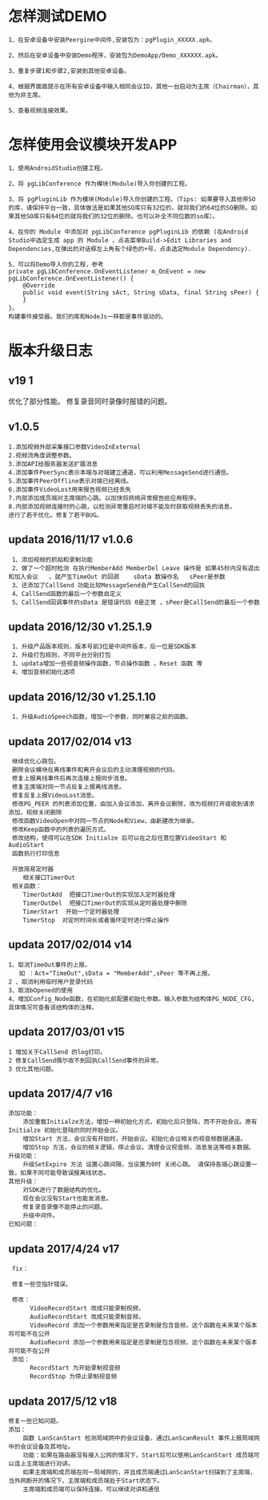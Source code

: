 ﻿

# 怎样测试DEMO

    1、在安卓设备中安装Peergine中间件,安装包为：pgPlugin_XXXXX.apk。
	
	2、然后在安卓设备中安装Demo程序，安装包为DemoApp/Demo_XXXXXX.apk。
	
	3、重复步骤1和步骤2,安装到其他安卓设备。
	
	4、根据界面面提示在所有安卓设备中输入相同会议ID，其他一台启动为主席（Chairman），其他为非主席。
	
	5、查看视频连接效果。

	
# 怎样使用会议模块开发APP
	
	1、使用AndroidStudio创建工程。
	
	2、将 pgLibConference 作为模块(Module)导入你创建的工程。
	
	3、将 pgPluginLib 作为模块(Module)导入你创建的工程。（Tips: 如果要导入其他带SO的库，请保持平台一致，具体做法是如果其他SO库只有32位的，就将我们的64位的SO删除。如果其他SO库只有64位的就将我们的32位的删除。也可以补全不同位数的so库）。

	4、在你的 Module 中添加对 pgLibConference pgPluginLib 的依赖 (在Android Studio中选定生成 app 的 Module ，点击菜单Build->Edit Libraries and Dependencies,在弹出的对话框左上角有个绿色的+号，点击选定Module Dependency).
	
	5、可以将Demo导入你的工程，参考
	private pgLibConference.OnEventListener m_OnEvent = new pgLibConference.OnEventListener() {
		@Override
		public void event(String sAct, String sData, final String sPeer) {
		}
	}。
	构建事件接受器。我们的库和NodeJs一样都是事件驱动的。
	
	
# 版本升级日志
## v19 1
 优化了部分性能。
 修复录音同时录像时报错的问题。

##    v1.0.5
    1.添加视频外部采集接口参数VideoInExternal
    2.视频流角度调整参数。
    3.添加API给服务器发送扩展消息
    4.添加事件PeerSync表示本端与对端建立通道，可以利用MessageSend进行通信。
    5.添加事件PeerOffline表示对端已经离线。
    6.添加事件VideoLost用来报告视频已经丢失
    7.内部添加成员端对主席端的心跳。以加快将网络异常报告给应用程序。
    8.内部添加视频连接时的心跳，以检测异常重启时对端不能及时获取视频丢失的消息。
    进行了若干优化。修复了若干BUG。

## updata 2016/11/17 v1.0.6
     1、添加视频的抓拍和录制功能
     2、做了一个超时检测 在执行MemberAdd MemberDel Leave 操作是 如果45秒内没有退出和加入会议   。就产生TimeOut 的回调    sData 数操作名   sPeer是参数
     3、还添加了CallSend 功能比较MessageSend会产生CallSend的回执
     4、CallSend函数的最后一个参数自定义
     5、CallSend回调事件的sData 是错误代码 0是正常 ，sPeer是CallSend的最后一个参数

## updata 2016/12/30 v1.25.1.9
     1、升级产品版本规则，版本号前3位是中间件版本，后一位是SDK版本
     2、升级打包规则，不同平台分别打包
     3、updata增加一些视音频操作函数，节点操作函数 ，Reset 函数 等
     4、增加音频初始化选项

## updata 2016/12/30 v1.25.1.10
     1、升级AudioSpeech函数，增加一个参数，同时兼容之前的函数。


## updata 2017/02/014 v13
     继续优化心跳包。
     删除会议模块在离线事件和离开会议后的主动清理视频的代码。
     修复上报离线事件后再次连接上报同步消息。
     修复主席端对同一节点反复上报离线消息。
     修复反复上报VideoLost消息。
     修改PG_PEER 的列表添加位置，由加入会议添加，离开会议删除，改为视频打开或收到请求添加，视频关闭删除
     修改函数VideoOpen中对同一节点的Node和View，由新建改为继承。
     修改Keep函数中的列表的遍历方式。
     修改结构，使得可以在SDK Initialze 后可以在之后任意位置VideoStart 和AudioStart
     函数执行打印信息

     开放简易定时器
        相关接口TimerOut
     相关函数：
        TimerOutAdd  把接口TimerOut的实现加入定时器处理
        TimerOutDel  把接口TimerOut的实现从定时器处理中删除
        TimerStart  开始一个定时器处理
        TimerStop  对定时时间长或者循环定时进行停止操作

## updata 2017/02/014 v14
    1、取消TimeOut事件的上报。
       如 ：Act="TimeOut",sData = "MemberAdd",sPeer 等不再上报。
    2 、取消利用临时用户登录代码
    3、取消bOpened的使用
    4、增加Config_Node函数，在初始化前配置初始化参数。输入参数为结构体PG_NODE_CFG,具体情况可查看该结构体的注释。

## updata 2017/03/01 v15
    1 增加关于CallSend 的log打印。
    2 修复CallSend偶尔收不到回执CallSend事件的异常。
    3 优化其他问题。

##  updata 2017/4/7 v16
    添加功能：
        添加重载Initialze方法，增加一种初始化方式，初始化后只登陆，而不开始会议。原有Initialze 初始化登陆的同时开始会议。
        增加Start 方法，会议没有开始时，开始会议。初始化会议相关的视音频数据通道。
        增加Stop 方法，会议的相关逻辑，停止会议。清理会议视音频，消息发送等相关数据。
    升级功能：
        升级SetExpire 方法 设置心跳间隔，当设置为0时 关闭心跳。 请保持各端心跳设置一致，如果不同可能导致误报离线状态。
    其他升级：
        对SDK进行了数据结构的优化。
        现在会议没有Start也能发消息。
        修复录音录像不能停止的问题。
        升级中间件。
    已知问题：


## updata 2017/4/24 v17
     fix：

     修复一些空指针错误。

     修改：
          VideoRecordStart 改成只能录制视频，
          AudioRecordStart 改成只能录制音频，
          VideoRecord 添加一个参数用来指定是否录制是包含音频，这个函数在未来某个版本将可能不在公开
          AudioRecord 添加一个参数用来指定是否录制是包含视频，这个函数在未来某个版本将可能不在公开
     添加：
          RecordStart 为开始录制视音频
          RecordStop 为停止录制视音频


##  updata 2017/5/12 v18
    修复一些已知问题。
    添加：
        函数 LanScanStart 检测局域网中的会议设备，通过LanScanResult 事件上报局域网中的会议设备及其地址。
        功能：如果在路由器没有接入公网的情况下，Start后可以使用LanScanStart 成员端可以连上主席端进行对讲。
        如果主席端和成员端在同一局域网的，并且成员端通过LanScanStart扫描到了主席端，当外网断开的情况下，主席端和成员端处于Start状态下。
        主席端和成员端可以保持连接。可以继续对讲和通信
